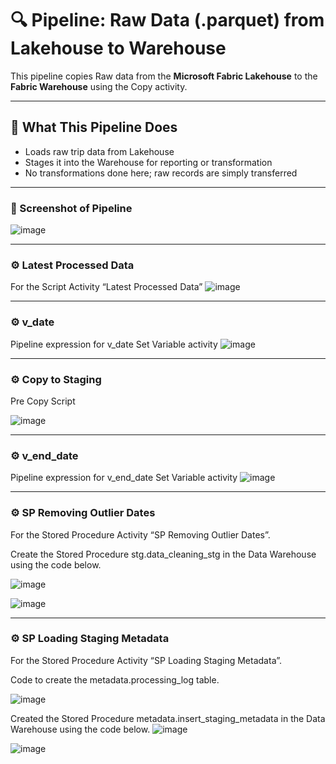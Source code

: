 # 🔍 Pipeline: Raw Data (.parquet) from Lakehouse to Warehouse
 
This pipeline copies Raw data from the **Microsoft Fabric Lakehouse** to the **Fabric Warehouse** using the Copy activity.
 
---

## 🧠 What This Pipeline Does
 
- Loads raw trip data from Lakehouse
- Stages it into the Warehouse for reporting or transformation
- No transformations done here; raw records are simply transferred

---
 
### 📸 Screenshot of Pipeline
 
 
![image](https://github.com/user-attachments/assets/8710bf0e-e4c5-4163-8f54-a418ab709a64)

---

### ⚙️ Latest Processed Data
For the Script Activity “Latest Processed Data”
![image](https://github.com/user-attachments/assets/7d1c529c-8770-4586-acb7-c1550ecc9cae)

---

### ⚙️ v_date
Pipeline expression for v_date Set Variable activity
![image](https://github.com/user-attachments/assets/ed660917-b5b4-42e9-8491-1c9e38225417)

---

### ⚙️ Copy to Staging

Pre Copy Script

![image](https://github.com/user-attachments/assets/b1f3f0ed-eae0-4299-b961-b8fc90f4def5)

---

### ⚙️ v_end_date
Pipeline expression for v_end_date Set Variable activity
![image](https://github.com/user-attachments/assets/3d0f3cd8-9734-4f9d-8885-72c1c80eb5b5)

---

### ⚙️ SP Removing Outlier Dates
For the Stored Procedure Activity “SP Removing Outlier Dates”.

Create the Stored Procedure stg.data_cleaning_stg in the Data Warehouse using the code below.

![image](https://github.com/user-attachments/assets/440b4da7-baa3-4135-b9f9-b401cddf1a2b)

![image](https://github.com/user-attachments/assets/7be46342-5e31-4057-a0e8-bcf4c719bbae)

---

### ⚙️ SP Loading Staging Metadata
For the Stored Procedure Activity “SP Loading Staging Metadata”.

Code to create the metadata.processing_log table.

![image](https://github.com/user-attachments/assets/666a380b-63b4-4fa6-9d3e-042e41b593fa)

Created the Stored Procedure metadata.insert_staging_metadata in the Data Warehouse using the code below.
![image](https://github.com/user-attachments/assets/c1d7a8a1-5ade-4854-8ef9-d4e6b2017bb6)

![image](https://github.com/user-attachments/assets/c75d7d09-8f89-4de8-b92e-6f3d482d1f0c)





